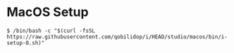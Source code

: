 # MacOS Setup

```console
$ /bin/bash -c "$(curl -fsSL https://raw.githubusercontent.com/qobilidop/i/HEAD/studio/macos/bin/i-setup-0.sh)"
```
